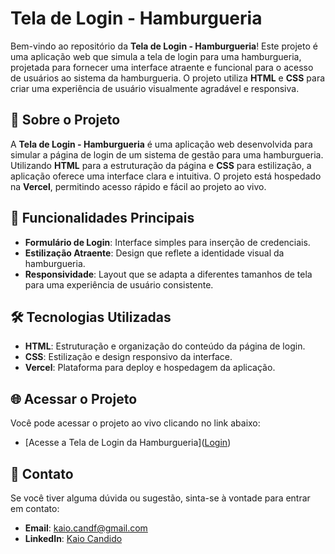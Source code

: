 # Tela de Login - Hamburgueria

Bem-vindo ao repositório da **Tela de Login - Hamburgueria**! Este projeto é uma aplicação web que simula a tela de login para uma hamburgueria, projetada para fornecer uma interface atraente e funcional para o acesso de usuários ao sistema da hamburgueria. O projeto utiliza **HTML** e **CSS** para criar uma experiência de usuário visualmente agradável e responsiva.

## 🚀 Sobre o Projeto

A **Tela de Login - Hamburgueria** é uma aplicação web desenvolvida para simular a página de login de um sistema de gestão para uma hamburgueria. Utilizando **HTML** para a estruturação da página e **CSS** para estilização, a aplicação oferece uma interface clara e intuitiva. O projeto está hospedado na **Vercel**, permitindo acesso rápido e fácil ao projeto ao vivo.

## 🌟 Funcionalidades Principais

- **Formulário de Login**: Interface simples para inserção de credenciais.
- **Estilização Atraente**: Design que reflete a identidade visual da hamburgueria.
- **Responsividade**: Layout que se adapta a diferentes tamanhos de tela para uma experiência de usuário consistente.

## 🛠 Tecnologias Utilizadas

- **HTML**: Estruturação e organização do conteúdo da página de login.
- **CSS**: Estilização e design responsivo da interface.
- **Vercel**: Plataforma para deploy e hospedagem da aplicação.

## 🌐 Acessar o Projeto

Você pode acessar o projeto ao vivo clicando no link abaixo:

- [Acesse a Tela de Login da Hamburgueria](<a href="https://login-hamburger.vercel.app/" target="_blank">Login</a>)

## 💬 Contato

Se você tiver alguma dúvida ou sugestão, sinta-se à vontade para entrar em contato:

- **Email**: [kaio.candf@gmail.com](mailto:kaio.candf@gmail.com)
- **LinkedIn**: [Kaio Candido](https://www.linkedin.com/in/kaio-candido-9813b0285/)

